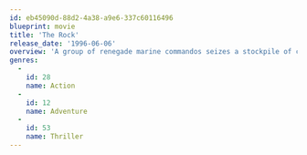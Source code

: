 ```yaml
---
id: eb45090d-88d2-4a38-a9e6-337c60116496
blueprint: movie
title: 'The Rock'
release_date: '1996-06-06'
overview: 'A group of renegade marine commandos seizes a stockpile of chemical weapons and takes over Alcatraz, with 81 tourists as hostages. Their leader demands $100 million to be paid, as restitution to families of Marines who died in covert ops – or he will launch 15 rockets carrying deadly VX gas into the San Francisco Bay area.'
genres:
  -
    id: 28
    name: Action
  -
    id: 12
    name: Adventure
  -
    id: 53
    name: Thriller
---
```

